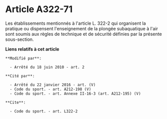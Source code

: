 # Article A322-71

Les établissements mentionnés à l'article L. 322-2 qui organisent la pratique ou dispensent l'enseignement de la plongée
subaquatique à l'air sont soumis aux règles de technique et de sécurité définies par la présente sous-section.

**Liens relatifs à cet article**

	**Modifié par**:

	  - Arrêté du 18 juin 2010 - art. 2

	**Cité par**:

	  - Arrêté du 22 janvier 2016 - art. (V)
	  - Code du sport. - art. A212-198 (V)
	  - Code du sport. - art. Annexe II-16-3 (art. A212-195) (V)

	**Cite**:

	  - Code du sport. - art. L322-2

